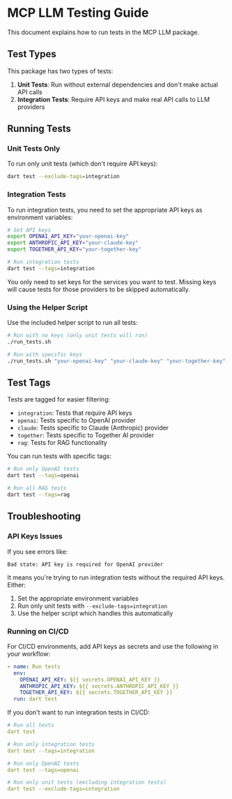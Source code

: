 # MCP LLM Testing Guide

This document explains how to run tests in the MCP LLM package.

## Test Types

This package has two types of tests:

1. **Unit Tests**: Run without external dependencies and don't make actual API calls
2. **Integration Tests**: Require API keys and make real API calls to LLM providers

## Running Tests

### Unit Tests Only

To run only unit tests (which don't require API keys):

```bash
dart test --exclude-tags=integration
```

### Integration Tests

To run integration tests, you need to set the appropriate API keys as environment variables:

```bash
# Set API keys
export OPENAI_API_KEY="your-openai-key"
export ANTHROPIC_API_KEY="your-claude-key"
export TOGETHER_API_KEY="your-together-key"

# Run integration tests
dart test --tags=integration
```

You only need to set keys for the services you want to test. Missing keys will cause tests for those providers to be skipped automatically.

### Using the Helper Script

Use the included helper script to run all tests:

```bash
# Run with no keys (only unit tests will run)
./run_tests.sh

# Run with specific keys
./run_tests.sh "your-openai-key" "your-claude-key" "your-together-key"
```

## Test Tags

Tests are tagged for easier filtering:

- `integration`: Tests that require API keys
- `openai`: Tests specific to OpenAI provider
- `claude`: Tests specific to Claude (Anthropic) provider
- `together`: Tests specific to Together AI provider
- `rag`: Tests for RAG functionality

You can run tests with specific tags:

```bash
# Run only OpenAI tests
dart test --tags=openai

# Run all RAG tests
dart test --tags=rag
```

## Troubleshooting

### API Keys Issues

If you see errors like:
```
Bad state: API key is required for OpenAI provider
```

It means you're trying to run integration tests without the required API keys. Either:
1. Set the appropriate environment variables
2. Run only unit tests with `--exclude-tags=integration`
3. Use the helper script which handles this automatically

### Running on CI/CD

For CI/CD environments, add API keys as secrets and use the following in your workflow:

```yaml
- name: Run tests
  env:
    OPENAI_API_KEY: ${{ secrets.OPENAI_API_KEY }}
    ANTHROPIC_API_KEY: ${{ secrets.ANTHROPIC_API_KEY }}
    TOGETHER_API_KEY: ${{ secrets.TOGETHER_API_KEY }}
  run: dart test
```

If you don't want to run integration tests in CI/CD:

```yaml
# Run all tests
dart test

# Run only integration tests
dart test --tags=integration

# Run only OpenAI tests
dart test --tags=openai

# Run only unit tests (excluding integration tests)
dart test --exclude-tags=integration
```
